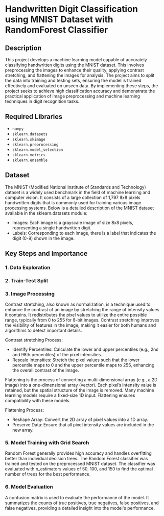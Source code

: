 # Handwritten Digit Classification using MNIST Dataset with RandomForest Classifier

## Description
This project develops a machine learning model capable of accurately classifying handwritten digits using the MNIST dataset. This involves preprocessing the images to enhance their quality, applying contrast stretching, and flattening the images for analysis. The project aims to split the data into training and testing sets, ensuring the model is trained effectively and evaluated on unseen data. By implementing these steps, the project seeks to achieve high classification accuracy and demonstrate the practical application of image preprocessing and machine learning techniques in digit recognition tasks.

## Required Libraries
- `numpy`
- `sklearn.datasets`
- `sklearn.skimage`
- `sklearn.preprocessing`
- `sklearn.model_selection`
- `sklearn.metrics`
- `sklearn.ensemble`

## Dataset
The MNIST (Modified National Institute of Standards and Technology) dataset is a widely used benchmark in the field of machine learning and computer vision. It consists of a large collection of 1,797 8x8 pixels handwritten digits that is commonly used for training various image processing systems. Below is a detailed description of the MNIST dataset available in the sklearn.datasets module:

- Images: Each image is a grayscale image of size 8x8 pixels, representing a single handwritten digit.
- Labels: Corresponding to each image, there is a label that indicates the digit (0-9) shown in the image.

## Key Steps and Importance

### 1. Data Exploration


### 2. Train-Test Split

### 3. Image Processing
Contrast stretching, also known as normalization, is a technique used to enhance the contrast of an image by stretching the range of intensity values it contains. It redistributes the pixel values to utilize the entire possible range, typically from 0 to 255 for 8-bit images. Contrast stretching improves the visibility of features in the image, making it easier for both humans and algorithms to detect important details.

Contrast stretching Process:

- Identify Percentiles: Calculate the lower and upper percentiles (e.g., 2nd and 98th percentiles) of the pixel intensities.
- Rescale Intensities: Stretch the pixel values such that the lower percentile maps to 0 and the upper percentile maps to 255, enhancing the overall contrast of the image.

Flattening is the process of converting a multi-dimensional array (e.g., a 2D image) into a one-dimensional array (vector). Each pixel’s intensity value is retained, but the spatial structure of the image is removed. Many machine learning models require a fixed-size 1D input. Flattening ensures compatibility with these models.

Flattening Process:

- Reshape Array: Convert the 2D array of pixel values into a 1D array.
- Preserve Data: Ensure that all pixel intensity values are included in the new array.

### 5. Model Training with Grid Search
Random Forest generally provides high accuracy and handles overfitting better than individual decision trees. The Random Forest classifier was trained and tested on the preprocessed MNIST dataset. The classifier was evaluated with n_estimators values of 50, 100, and 150 to find the optimal number of trees for the best performance.

### 6. Model Evaluation
A confusion matrix is  used to evaluate the performance of the model. It summarizes the counts of true positives, true negatives, false positives, and false negatives, providing a detailed insight into the model's performance.
